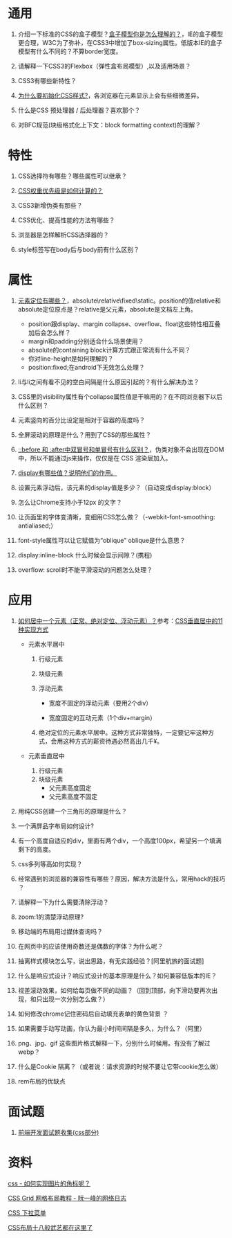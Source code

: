# 通用

1. 介绍一下标准的CSS的盒子模型？[盒子模型你是怎么理解的？](https://blog.csdn.net/lxcao/article/details/52620453)，IE的盒子模型更合理，W3C为了弥补，在CSS3中增加了box-sizing属性。低版本IE的盒子模型有什么不同的？不算border宽度。
2. 请解释一下CSS3的Flexbox（弹性盒布局模型）,以及适用场景？

1. CSS3有哪些新特性？

1. [为什么要初始化CSS样式?](https://blog.csdn.net/lxcao/article/details/52678973)，各浏览器在元素显示上会有些细微差异。
2. 什么是CSS 预处理器 / 后处理器？喜欢那个？

1. 对BFC规范(块级格式化上下文：block formatting context)的理解？

# 特性

1. CSS选择符有哪些？哪些属性可以继承？

1. [CSS权重优先级是如何计算的？](https://blog.csdn.net/lxcao/article/details/52641272)

1. CSS3新增伪类有那些？

1. CSS优化、提高性能的方法有哪些？

1. 浏览器是怎样解析CSS选择器的？

1. style标签写在body后与body前有什么区别？

# 属性

1. [元素定位有哪些？](https://blog.csdn.net/lxcao/article/details/52634189)，absolute\relative\fixed\static。position的值relative和absolute定位原点是？relative是父元素，absolute是文档左上角。
   - position跟display、margin collapse、overflow、float这些特性相互叠加后会怎么样？
   - margin和padding分别适合什么场景使用？
   - absolute的containing block计算方式跟正常流有什么不同？
   - 你对line-height是如何理解的？
   - position:fixed;在android下无效怎么处理？
2. li与li之间有看不见的空白间隔是什么原因引起的？有什么解决办法？
3. CSS里的visibility属性有个collapse属性值是干嘛用的？在不同浏览器下以后什么区别？

1. 元素竖向的百分比设定是相对于容器的高度吗？

1. 全屏滚动的原理是什么？用到了CSS的那些属性？

1. [::before 和 :after中双冒号和单冒号有什么区别？](https://blog.csdn.net/lxcao/article/details/52640662)，伪类对象不会出现在DOM中，所以不能通过js来操作，仅仅是在 CSS 渲染层加入。

1. [display有哪些值？说明他们的作用。](https://blog.csdn.net/lxcao/article/details/52673179)

1. 设置元素浮动后，该元素的display值是多少？（自动变成display:block）

1. 怎么让Chrome支持小于12px 的文字？

1. 让页面里的字体变清晰，变细用CSS怎么做？（-webkit-font-smoothing: antialiased;）

1. font-style属性可以让它赋值为“oblique” oblique是什么意思？

1. display:inline-block 什么时候会显示间隙？(携程)

1. overflow: scroll时不能平滑滚动的问题怎么处理？

# 应用

1. [如何居中一个元素（正常、绝对定位、浮动元素）？](https://blog.csdn.net/lxcao/article/details/52670724)参考：[CSS垂直居中的11种实现方式](https://www.cnblogs.com/zhouhuan/p/vertical_center.html)

   - 元素水平居中

     1. 行级元素

     2. 块级元素

     3. 浮动元素

        - 宽度不固定的浮动元素（要用2个div）

        - 宽度固定的互动元素（1个div+margin）

     4. 绝对定位的元素水平居中。这种方式非常独特，一定要记牢这种方式，会用这种方式的薪资待遇必然高出几千¥。

   - 元素垂直居中

     1. 行级元素
     2. 块级元素
        - 父元素高度固定
        - 父元素高度不固定
1. 用纯CSS创建一个三角形的原理是什么？
2. 一个满屏品字布局如何设计?
3. 有一个高度自适应的div，里面有两个div，一个高度100px，希望另一个填满剩下的高度。
4. css多列等高如何实现？
5. 经常遇到的浏览器的兼容性有哪些？原因，解决方法是什么，常用hack的技巧 ？
6. 请解释一下为什么需要清除浮动？
7. zoom:1的清楚浮动原理?
9. 移动端的布局用过媒体查询吗？
1. 在网页中的应该使用奇数还是偶数的字体？为什么呢？
2. 抽离样式模块怎么写，说出思路，有无实践经验？[阿里航旅的面试题]
3. 什么是响应式设计？响应式设计的基本原理是什么？如何兼容低版本的IE？
4. 视差滚动效果，如何给每页做不同的动画？（回到顶部，向下滑动要再次出现，和只出现一次分别怎么做？）
5. 如何修改chrome记住密码后自动填充表单的黄色背景 ？
6. 如果需要手动写动画，你认为最小时间间隔是多久，为什么？（阿里）
7. png、jpg、gif 这些图片格式解释一下，分别什么时候用。有没有了解过webp？
8. 什么是Cookie 隔离？（或者说：请求资源的时候不要让它带cookie怎么做）
9. rem布局的优缺点

# 面试题

1. [前端开发面试题收集(css部分)](https://www.cnblogs.com/wj204/p/5813736.html)

# 资料

[css - 如何实现图片的角标呢？](https://segmentfault.com/q/1010000006551803)

[CSS Grid 网格布局教程 - 阮一峰的网络日志](http://www.ruanyifeng.com/blog/2019/03/grid-layout-tutorial.html)

[CSS 下拉菜单](https://www.runoob.com/css/css-dropdowns.html)

[CSS布局十八般武艺都在这里了](https://segmentfault.com/a/1190000008789039)
